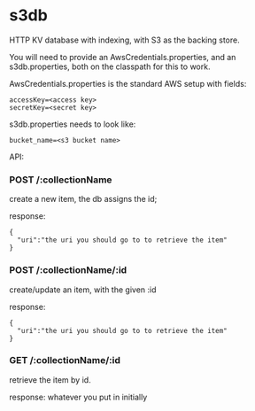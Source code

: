 s3db
====

HTTP KV database with indexing, with S3 as the backing store.

You will need to provide an AwsCredentials.properties, and an s3db.properties, both on the classpath for this to work.

AwsCredentials.properties is the standard AWS setup with fields:
```
accessKey=<access key>
secretKey=<secret key>
```

s3db.properties needs to look like:

```
bucket_name=<s3 bucket name>
```

API:

### POST /:collectionName

create a new item, the db assigns the id;

response:
```
{
  "uri":"the uri you should go to to retrieve the item"
}
```

### POST /:collectionName/:id

create/update an item, with the given :id

response:
```
{
  "uri":"the uri you should go to to retrieve the item"
}
```

### GET /:collectionName/:id

retrieve the item by id.

response:
whatever you put in initially


